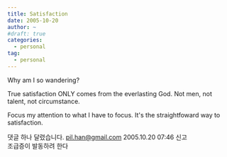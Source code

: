 ```yaml
---
title: Satisfaction
date: 2005-10-20
author: ~
#draft: true
categories:
  - personal
tag:
  - personal
---
```




Why am I so wandering?

True satisfaction ONLY comes from the everlasting God.
Not men, not talent, not circumstance.

Focus my attention to what I have to focus.
It's the straightfoward way to satisfaction.


 댓글 하나 달렸습니다.
 pil.han@gmail.com 2005.10.20 07:46 신고   
조급증이 발동하려 한다




